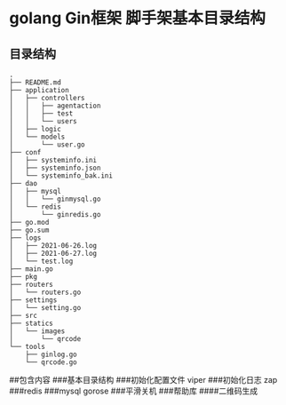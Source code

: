 # golang Gin框架 脚手架基本目录结构
## 目录结构
```
.
├── README.md
├── application
│   ├── controllers
│   │   ├── agentaction
│   │   ├── test
│   │   └── users
│   ├── logic
│   └── models
│       └── user.go
├── conf
│   ├── systeminfo.ini
│   ├── systeminfo.json
│   └── systeminfo_bak.ini
├── dao
│   ├── mysql
│   │   └── ginmysql.go
│   └── redis
│       └── ginredis.go
├── go.mod
├── go.sum
├── logs
│   ├── 2021-06-26.log
│   ├── 2021-06-27.log
│   └── test.log
├── main.go
├── pkg
├── routers
│   └── routers.go
├── settings
│   └── setting.go
├── src
├── statics
│   └── images
│       └── qrcode
└── tools
    ├── ginlog.go
    └── qrcode.go
```

##包含内容
###基本目录结构
###初始化配置文件 viper
###初始化日志 zap
###redis
###mysql gorose
###平滑关机
###帮助库
####二维码生成
